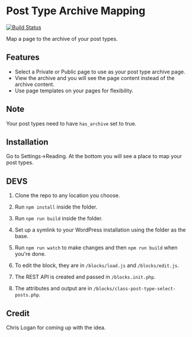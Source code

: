 Post Type Archive Mapping
===================

[![Build Status](https://travis-ci.org/ronalfy/post-type-archive-mapping.svg?branch=master)](https://travis-ci.org/ronalfy/post-type-archive-mapping)

Map a page to the archive of your post types.

Features
----------------------

<ul>
<li>Select a Private or Public page to use as your post type archive page.</li>
<li>View the archive and you will see the page content instead of the archive content.</li>
<li>Use page templates on your pages for flexibility.</li>
</ul>

## Note

Your post types need to have `has_archive` set to true.

Installation
---------------------
Go to Settings->Reading. At the bottom you will see a place to map your post types.

DEVS
---------------------

1. Clone the repo to any location you choose.
2. Run ```npm install``` inside the folder.
3. Run ```npm run build``` inside the folder.
4. Set up a symlink to your WordPress installation using the folder as the base.
5. Run ```npm run watch``` to make changes and then ```npm run build``` when you're done.

1. To edit the block, they are in ```/blocks/load.js``` and ```/blocks/edit.js```.
2. The REST API is created and passed in ```/blocks.init.php```.
3. The attributes and output are in ```/blocks/class-post-type-select-posts.php```.

Credit
-------------
Chris Logan for coming up with the idea.